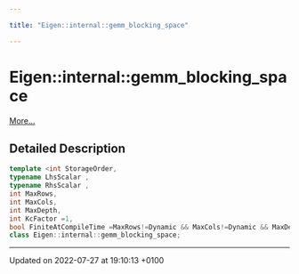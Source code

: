 ```yaml
---

title: "Eigen::internal::gemm_blocking_space"

---
```


# Eigen::internal::gemm_blocking_space



 [More...](#detailed-description)

## Detailed Description

```cpp
template <int StorageOrder,
typename LhsScalar ,
typename RhsScalar ,
int MaxRows,
int MaxCols,
int MaxDepth,
int KcFactor =1,
bool FiniteAtCompileTime =MaxRows!=Dynamic && MaxCols!=Dynamic && MaxDepth != Dynamic>
class Eigen::internal::gemm_blocking_space;
```

-------------------------------

Updated on 2022-07-27 at 19:10:13 +0100